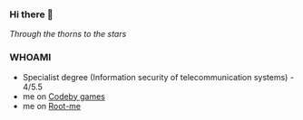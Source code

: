 ### Hi there 👋
<i> Through the thorns to the stars </i>

### WHOAMI
- Specialist degree (Information security of telecommunication systems) - 4/5.5
- me on <a href="https://codeby.games/profile">Codeby games</a>
- me on <a href="https://www.root-me.org/t3tsut3tsu?lang=ru#3dbebca9912ba815fc019f21e05bcaee">Root-me</a>
  
<!--
**t3tsut3tsu/t3tsut3tsu** is a ✨ _special_ ✨ repository because its `README.md` (this file) appears on your GitHub profile.

Here are some ideas to get you started:

- 🔭 I’m currently working on ...
- 🌱 I’m currently learning ...
- 👯 I’m looking to collaborate on ...
- 🤔 I’m looking for help with ...
- 💬 Ask me about ...
- 📫 How to reach me: ...
- 😄 Pronouns: ...
- ⚡ Fun fact: ...
-->
